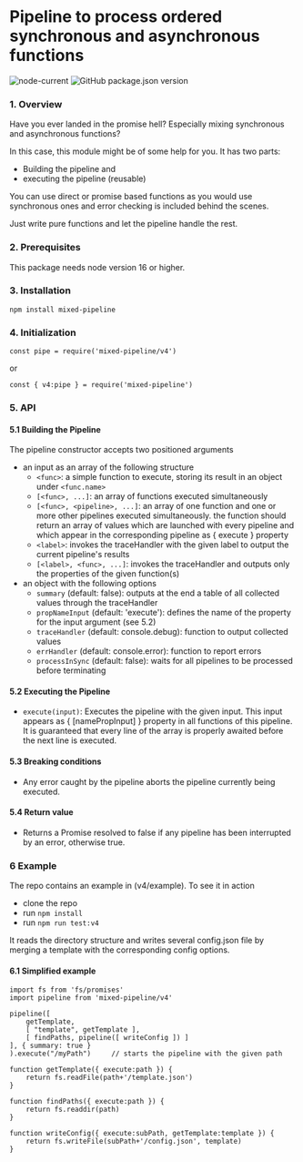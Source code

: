 # Pipeline to process ordered synchronous and asynchronous functions

![node-current](https://img.shields.io/node/v/mixed-pipeline) ![GitHub package.json version](https://img.shields.io/github/package-json/v/jcschmidig/mixed-pipeline)

### 1. Overview

Have you ever landed in the promise hell? Especially mixing synchronous and asynchronous functions?

In this case, this module might be of some help for you.
It has two parts:
- Building the pipeline and
- executing the pipeline (reusable)

You can use direct or promise based functions as you would use synchronous ones and error checking is included behind the scenes.

Just write pure functions and let the pipeline handle the rest.

### 2. Prerequisites

This package needs node version 16 or higher.

### 3. Installation

`npm install mixed-pipeline`

### 4. Initialization

`const pipe = require('mixed-pipeline/v4')`

or

`const { v4:pipe } = require('mixed-pipeline')`

### 5. API
#### 5.1 Building the Pipeline

The pipeline constructor accepts two positioned arguments
- an input as an array of the following structure
    - `<func>`: a simple function to execute, storing its result in an object under `<func.name>`
    - `[<func>, ...]`: an array of functions executed simultaneously
    - `[<func>, <pipeline>, ...]`: an array of one function and one or more other pipelines executed simultaneously.
    the function should return an array of values which are launched with every pipeline and which appear in the corresponding pipeline as { execute } property
    - `<label>`: invokes the traceHandler with the given label to output the current pipeline's results
    - `[<label>, <func>, ...]`: invokes the traceHandler and outputs only the properties of the given function(s)
- an object with the following options
    - `summary` (default: false): outputs at the end a table of all collected values through the traceHandler
    - `propNameInput` (default: 'execute'): defines the name of the property for the input argument (see 5.2)
    - `traceHandler` (default: console.debug): function to output collected values
    - `errHandler` (default: console.error): function to report errors
    - `processInSync` (default: false): waits for all pipelines to be processed before terminating

#### 5.2 Executing the Pipeline
- `execute(input)`: Executes the pipeline with the given input. This input appears as { [namePropInput] } property in all functions of this pipeline. It is guaranteed that every line of the array is properly awaited before the next line is executed.

#### 5.3 Breaking conditions
- Any error caught by the pipeline aborts the pipeline currently being executed.

#### 5.4 Return value
- Returns a Promise resolved to false if any pipeline has been interrupted by an error, otherwise true.

### 6 Example

The repo contains an example in (v4/example). To see it in action
- clone the repo
- run `npm install`
- run `npm run test:v4`

It reads the directory structure and writes several config.json file by merging a template with the corresponding config options.

#### 6.1 Simplified example

```
import fs from 'fs/promises'
import pipeline from 'mixed-pipeline/v4'

pipeline([
    getTemplate,
    [ "template", getTemplate ],
    [ findPaths, pipeline([ writeConfig ]) ]
], { summary: true }
).execute("/myPath")     // starts the pipeline with the given path

function getTemplate({ execute:path }) {
    return fs.readFile(path+'/template.json')
}

function findPaths({ execute:path }) {
    return fs.readdir(path)
}

function writeConfig({ execute:subPath, getTemplate:template }) {
    return fs.writeFile(subPath+'/config.json', template)
}
```
